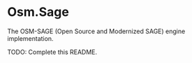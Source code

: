 # Osm.Sage

The OSM-SAGE (Open Source and Modernized SAGE) engine implementation.

TODO: Complete this README.
